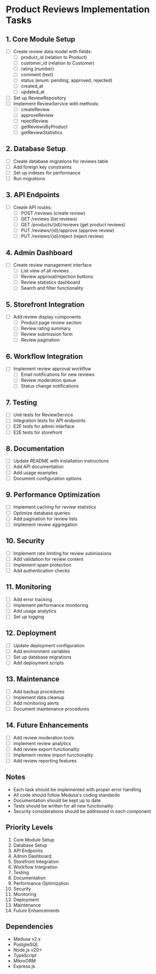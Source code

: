 # Product Reviews Implementation Tasks

## 1. Core Module Setup
- [ ] Create review data model with fields:
  - [ ] product_id (relation to Product)
  - [ ] customer_id (relation to Customer)
  - [ ] rating (number)
  - [ ] comment (text)
  - [ ] status (enum: pending, approved, rejected)
  - [ ] created_at
  - [ ] updated_at

- [ ] Set up ReviewRepository
- [ ] Implement ReviewService with methods:
  - [ ] createReview
  - [ ] approveReview
  - [ ] rejectReview
  - [ ] getReviewsByProduct
  - [ ] getReviewStatistics

## 2. Database Setup
- [ ] Create database migrations for reviews table
- [ ] Add foreign key constraints
- [ ] Set up indexes for performance
- [ ] Run migrations

## 3. API Endpoints
- [ ] Create API routes:
  - [ ] POST /reviews (create review)
  - [ ] GET /reviews (list reviews)
  - [ ] GET /products/{id}/reviews (get product reviews)
  - [ ] PUT /reviews/{id}/approve (approve review)
  - [ ] PUT /reviews/{id}/reject (reject review)

## 4. Admin Dashboard
- [ ] Create review management interface
  - [ ] List view of all reviews
  - [ ] Review approval/rejection buttons
  - [ ] Review statistics dashboard
  - [ ] Search and filter functionality

## 5. Storefront Integration
- [ ] Add review display components
  - [ ] Product page review section
  - [ ] Review rating summary
  - [ ] Review submission form
  - [ ] Review pagination

## 6. Workflow Integration
- [ ] Implement review approval workflow
  - [ ] Email notifications for new reviews
  - [ ] Review moderation queue
  - [ ] Status change notifications

## 7. Testing
- [ ] Unit tests for ReviewService
- [ ] Integration tests for API endpoints
- [ ] E2E tests for admin interface
- [ ] E2E tests for storefront

## 8. Documentation
- [ ] Update README with installation instructions
- [ ] Add API documentation
- [ ] Add usage examples
- [ ] Document configuration options

## 9. Performance Optimization
- [ ] Implement caching for review statistics
- [ ] Optimize database queries
- [ ] Add pagination for review lists
- [ ] Implement review aggregation

## 10. Security
- [ ] Implement rate limiting for review submissions
- [ ] Add validation for review content
- [ ] Implement spam protection
- [ ] Add authentication checks

## 11. Monitoring
- [ ] Add error tracking
- [ ] Implement performance monitoring
- [ ] Add usage analytics
- [ ] Set up logging

## 12. Deployment
- [ ] Update deployment configuration
- [ ] Add environment variables
- [ ] Set up database migrations
- [ ] Add deployment scripts

## 13. Maintenance
- [ ] Add backup procedures
- [ ] Implement data cleanup
- [ ] Add monitoring alerts
- [ ] Document maintenance procedures

## 14. Future Enhancements
- [ ] Add review moderation tools
- [ ] Implement review analytics
- [ ] Add review export functionality
- [ ] Implement review import functionality
- [ ] Add review reporting features

## Notes
- Each task should be implemented with proper error handling
- All code should follow Medusa's coding standards
- Documentation should be kept up to date
- Tests should be written for all new functionality
- Security considerations should be addressed in each component

## Priority Levels
1. Core Module Setup
2. Database Setup
3. API Endpoints
4. Admin Dashboard
5. Storefront Integration
6. Workflow Integration
7. Testing
8. Documentation
9. Performance Optimization
10. Security
11. Monitoring
12. Deployment
13. Maintenance
14. Future Enhancements

## Dependencies
- Medusa v2.x
- PostgreSQL
- Node.js v20+
- TypeScript
- MikroORM
- Express.js